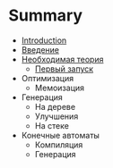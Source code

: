 # Summary

* [Introduction](README.md)
* [Введение](vvedenie.md)
* [Необходимая теория](neobhodimaya_teoriya.md)
   * [Первый запуск](pervii_zapusk.md)
* Оптимизация
   * Мемоизация
* Генерация
   * На дереве
   * Улучшения
   * На стеке
* Конечные автоматы
   * Компиляция
   * Генерация


